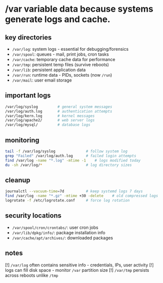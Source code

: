 # /var variable data because systems generate logs and cache.

## key directories
- `/var/log`: system logs - essential for debugging/forensics
- `/var/spool`: queues - mail, print jobs, cron tasks
- `/var/cache`: temporary cache data for performance
- `/var/tmp`: persistent temp files (survive reboots)
- `/var/lib`: persistent application data
- `/var/run`: runtime data - PIDs, sockets (now `/run`)
- `/var/mail`: user email storage

## important logs
```bash
/var/log/syslog         # general system messages
/var/log/auth.log       # authentication attempts
/var/log/kern.log       # kernel messages
/var/log/apache2/       # web server logs
/var/log/mysql/         # database logs
```

## monitoring
```bash
tail -f /var/log/syslog              # follow system log
grep "Failed" /var/log/auth.log      # failed login attempts
find /var/log -name "*.log" -mtime -1    # logs modified today
du -sh /var/log/*                    # log directory sizes
```

## cleanup
```bash
journalctl --vacuum-time=7d          # keep systemd logs 7 days
find /var/log -name "*.gz" -mtime +30 -delete    # old compressed logs
logrotate -f /etc/logrotate.conf     # force log rotation
```

## security locations
- `/var/spool/cron/crontabs/`: user cron jobs
- `/var/lib/dpkg/info/`: package installation info
- `/var/cache/apt/archives/`: downloaded packages

## notes
[!] `/var/log` often contains sensitive info - credentials, IPs, user activity
[!] logs can fill disk space - monitor `/var` partition size
[!] `/var/tmp` persists across reboots unlike `/tmp`